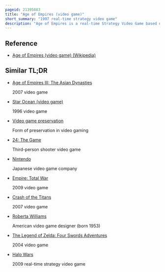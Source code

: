 ```yaml
---
pageid: 21395883
title: "Age of Empires (video game)"
short_summary: "1997 real-time strategy video game"
description: "Age of Empires is a real-time Strategy Video Game based on History, developed by ensemble Studios and published by Microsoft, and the first Game in the Age of Empires Series. The Game uses the Genie Engine, a 2d sprite-based Game Engine. The Game allows the User to act as the Leader of an ancient Civilization by advancing it through four Ages and gaining Access to new and improved Units with each Advance."
---
```


## Reference

- [Age of Empires (video game) (Wikipedia)](https://en.wikipedia.org/?curid=21395883)

## Similar TL;DR

- [Age of Empires III: The Asian Dynasties](/tldr/en/age-of-empires-iii-the-asian-dynasties)

  2007 video game

- [Star Ocean (video game)](/tldr/en/star-ocean-video-game)

  1996 video game

- [Video game preservation](/tldr/en/video-game-preservation)

  Form of preservation in video gaming

- [24: The Game](/tldr/en/24-the-game)

  Third-person shooter video game

- [Nintendo](/tldr/en/nintendo)

  Japanese video game company

- [Empire: Total War](/tldr/en/empire-total-war)

  2009 video game

- [Crash of the Titans](/tldr/en/crash-of-the-titans)

  2007 video game

- [Roberta Williams](/tldr/en/roberta-williams)

  American video game designer (born 1953)

- [The Legend of Zelda: Four Swords Adventures](/tldr/en/the-legend-of-zelda-four-swords-adventures)

  2004 video game

- [Halo Wars](/tldr/en/halo-wars)

  2009 real-time strategy video game
